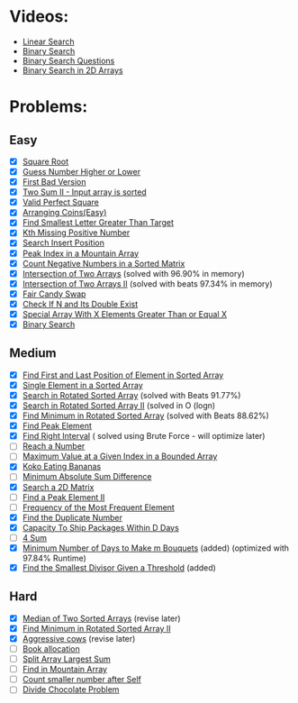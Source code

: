 # Videos:
- [Linear Search](https://youtu.be/_HRA37X8N_Q)
- [Binary Search](https://youtu.be/f6UU7V3szVw)
- [Binary Search Questions](https://youtu.be/W9QJ8HaRvJQ)
- [Binary Search in 2D Arrays](https://youtu.be/enI_KyGLYPo)

# Problems:

## Easy
- [x] [Square Root](https://leetcode.com/problems/sqrtx/)
- [x] [Guess Number Higher or Lower](https://leetcode.com/problems/guess-number-higher-or-lower/)
- [x] [First Bad Version](https://leetcode.com/problems/first-bad-version/)
- [x] [Two Sum II - Input array is sorted](https://leetcode.com/problems/two-sum-ii-input-array-is-sorted/)
- [x] [Valid Perfect Square](https://leetcode.com/problems/valid-perfect-square/)
- [x] [Arranging Coins(Easy)](https://leetcode.com/problems/arranging-coins/)
- [x] [Find Smallest Letter Greater Than Target](https://leetcode.com/problems/find-smallest-letter-greater-than-target/)
- [x] [Kth Missing Positive Number](https://leetcode.com/problems/kth-missing-positive-number/)
- [x] [Search Insert Position](https://leetcode.com/problems/search-insert-position/)
- [x] [Peak Index in a Mountain Array](https://leetcode.com/problems/peak-index-in-a-mountain-array/)
- [x] [Count Negative Numbers in a Sorted Matrix](https://leetcode.com/problems/count-negative-numbers-in-a-sorted-matrix/)
- [x] [Intersection of Two Arrays](https://leetcode.com/problems/intersection-of-two-arrays/) (solved with 96.90% in memory)
- [x] [Intersection of Two Arrays II](https://leetcode.com/problems/intersection-of-two-arrays-ii/) (solved with beats 97.34% in memory)
- [x] [Fair Candy Swap](https://leetcode.com/problems/fair-candy-swap/)
- [x] [Check If N and Its Double Exist](https://leetcode.com/problems/check-if-n-and-its-double-exist/)
- [x] [Special Array With X Elements Greater Than or Equal X](https://leetcode.com/problems/special-array-with-x-elements-greater-than-or-equal-x/)
- [x] [Binary Search](https://leetcode.com/problems/binary-search/)

## Medium
- [x] [Find First and Last Position of Element in Sorted Array](https://leetcode.com/problems/find-first-and-last-position-of-element-in-sorted-array/)
- [x] [Single Element in a Sorted Array](https://leetcode.com/problems/single-element-in-a-sorted-array/)
- [x] [Search in Rotated Sorted Array](https://leetcode.com/problems/search-in-rotated-sorted-array/) (solved with Beats 91.77%)
- [x] [Search in Rotated Sorted Array II](https://leetcode.com/problems/search-in-rotated-sorted-array-ii/) (solved in O (logn)
- [x] [Find Minimum in Rotated Sorted Array](https://leetcode.com/problems/find-minimum-in-rotated-sorted-array/) (solved with Beats 88.62%)
- [x] [Find Peak Element](https://leetcode.com/problems/find-peak-element/)
- [x] [Find Right Interval](https://leetcode.com/problems/find-right-interval/) ( solved using Brute Force - will optimize later)
- [ ] [Reach a Number](https://leetcode.com/problems/reach-a-number/)
- [ ] [Maximum Value at a Given Index in a Bounded Array](https://leetcode.com/problems/maximum-value-at-a-given-index-in-a-bounded-array/)
- [x] [Koko Eating Bananas](https://leetcode.com/problems/koko-eating-bananas/)
- [ ] [Minimum Absolute Sum Difference](https://leetcode.com/problems/minimum-absolute-sum-difference/)
- [x] [Search a 2D Matrix](https://leetcode.com/problems/search-a-2d-matrix/)
- [ ] [Find a Peak Element II](https://leetcode.com/problems/find-a-peak-element-ii/)
- [ ] [Frequency of the Most Frequent Element](https://leetcode.com/problems/frequency-of-the-most-frequent-element/)
- [x] [Find the Duplicate Number](https://leetcode.com/problems/find-the-duplicate-number/)
- [x] [Capacity To Ship Packages Within D Days](https://leetcode.com/problems/capacity-to-ship-packages-within-d-days/)
- [ ] [4 Sum](https://leetcode.com/problems/4sum/)
- [x] [Minimum Number of Days to Make m Bouquets](https://leetcode.com/problems/minimum-number-of-days-to-make-m-bouquets/) (added) (optimized with 97.84% Runtime)
- [x] [Find the Smallest Divisor Given a Threshold](https://leetcode.com/problems/find-the-smallest-divisor-given-a-threshold/) (added)
## Hard
- [x] [Median of Two Sorted Arrays](https://leetcode.com/problems/median-of-two-sorted-arrays/) (revise later)
- [x] [Find Minimum in Rotated Sorted Array II](https://leetcode.com/problems/find-minimum-in-rotated-sorted-array-ii/) 
- [x] [Aggressive cows](https://www.spoj.com/problems/AGGRCOW/) (revise later)
- [ ] [Book allocation](https://www.geeksforgeeks.org/allocate-minimum-number-pages/)
- [ ] [Split Array Largest Sum](https://leetcode.com/problems/split-array-largest-sum/)
- [ ] [Find in Mountain Array](https://leetcode.com/problems/find-in-mountain-array/)
- [ ] [Count smaller number after Self](https://leetcode.com/problems/count-of-smaller-numbers-after-self/)
- [ ] [Divide Chocolate Problem](https://curiouschild.github.io/leetcode/2019/06/21/divide-chocolate.html)

